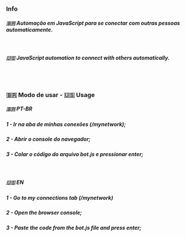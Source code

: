 ### Info

##### 🇧🇷 Automação em JavaScript para se conectar com outras pessoas automaticamente.

<br/>

##### 🇺🇸 JavaScript automation to connect with others automatically.

<br/>
<br/>

### 🇧🇷 Modo de usar - 🇺🇸 Usage

##### 🇧🇷 PT-BR
##### 1 - Ir na aba de minhas conexões (/mynetwork);
##### 2 - Abrir o console do navegador;
##### 3 - Colar o código do arquivo *bot.js* e pressionar enter;

<br/>

##### 🇺🇸 EN
##### 1 - Go to my connections tab (/mynetwork)
##### 2 - Open the browser console;
##### 3 - Paste the code from the *bot.js* file and press enter;
